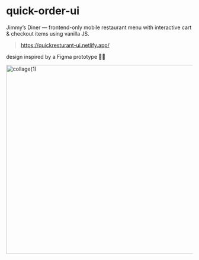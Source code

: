 # quick-order-ui
Jimmy’s Diner — frontend-only mobile restaurant menu with interactive cart & checkout items using vanilla JS.

> https://quickresturant-ui.netlify.app/

design inspired by a Figma prototype 🍔🛒

<img width="1129" height="509" alt="collage(1)" src="https://github.com/user-attachments/assets/b6281bf5-03c1-4455-9943-2fdae6d77ea1" />


